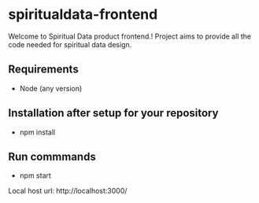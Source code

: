 # spiritualdata-frontend

Welcome to Spiritual Data product frontend.!
Project aims to provide all the code needed for spiritual data design.

## Requirements
- Node (any version)

## Installation after setup for your repository
- npm install

## Run commmands
- npm start

Local host url: http://localhost:3000/